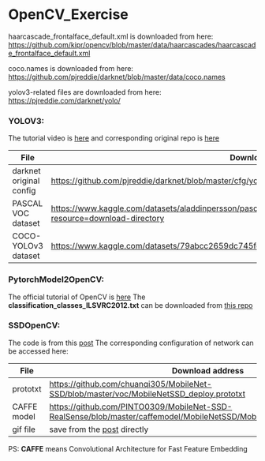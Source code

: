 # OpenCV_Exercise

haarcascade_frontalface_default.xml is downloaded from here:
https://github.com/kipr/opencv/blob/master/data/haarcascades/haarcascade_frontalface_default.xml

coco.names is downloaded from here:
https://github.com/pjreddie/darknet/blob/master/data/coco.names

yolov3-related files are downloaded from here:
https://pjreddie.com/darknet/yolo/

### YOLOV3:
The tutorial video is [here](https://www.youtube.com/watch?v=Grir6TZbc1M) and corresponding original repo is [here](https://github.com/aladdinpersson/Machine-Learning-Collection/tree/master/ML/Pytorch/object_detection/YOLOv3)

| File | Download address |
|--|--|
| darknet original config | https://github.com/pjreddie/darknet/blob/master/cfg/yolov3.cfg |
| PASCAL VOC dataset | https://www.kaggle.com/datasets/aladdinpersson/pascal-voc-dataset-used-in-yolov3-video?resource=download-directory |
| COCO-YOLOv3 dataset | https://www.kaggle.com/datasets/79abcc2659dc745fddfba1864438afb2fac3fabaa5f37daa8a51e36466db101e |

### PytorchModel2OpenCV:
The official tutorial of OpenCV is [here](https://docs.opencv.org/4.x/dc/d70/pytorch_cls_tutorial_dnn_conversion.html)
The **classification_classes_ILSVRC2012.txt** can be downloaded from [this repo](https://github.com/opencv/opencv/blob/4.x/samples/data/dnn/classification_classes_ILSVRC2012.txt)

### SSDOpenCV:
The code is from this [post](https://medium.com/featurepreneur/object-detection-using-single-shot-multibox-detection-ssd-and-opencvs-deep-neural-network-dnn-d983e9d52652)
The corresponding configuration of network can be accessed here:

| File | Download address |
|--|--|
| prototxt | https://github.com/chuanqi305/MobileNet-SSD/blob/master/voc/MobileNetSSD_deploy.prototxt |
| CAFFE model | https://github.com/PINTO0309/MobileNet-SSD-RealSense/blob/master/caffemodel/MobileNetSSD/MobileNetSSD_deploy.caffemodel |
| gif file | save from the [post](https://medium.com/featurepreneur/object-detection-using-single-shot-multibox-detection-ssd-and-opencvs-deep-neural-network-dnn-d983e9d52652) directly |


PS: **CAFFE** means Convolutional Architecture for Fast Feature Embedding